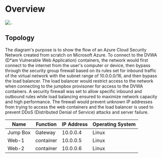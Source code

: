# Overview

![..](Azure%20Cloud%20Security%20Network.png)

## Topology
The diagram's purpose is to show the flow of an Azure Cloud Security Network created from scratch on Microsoft Azure. To connect to the DVWA (D*am Vulnerable Web Application) containers, the network would first connect to the internet from the user's computer or device, then bypass through the security group firewall based on its rules set for inbound traffic of the virtual network with the subnet range of 10.0.0.0/16, and then bypass the load balancer. The load balancer would restrict access to the network when connecting to the jumpbox provisoner for access to the DVWA containers. A security firewall was set to allow specific inbound and outbound rules while load balancing ensured to maximize network capacity and high performance. The firewall would prevent unknown IP addresses from trying to access the web containers and the load balancer is used to prevent DDoS (Distributed Denial of Service) attacks and server failure. 

| Name	| Function |	IP Address	| Operating System |
| --- | --- | --- | --- |
|Jump Box |	Gateway |	10.0.0.4	| Linux | 
| Web-1 |	container |	10.0.0.5 |	Linux |
| Web-2 |	container |	10.0.0.6 |	Linux |
